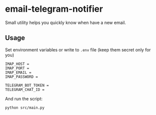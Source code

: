 # email-telegram-notifier

Small utility helps you quickly know when have a new email.

## Usage

Set environment variables or write to `.env` file (keep them secret only for you)

```text
IMAP_HOST =
IMAP_PORT =
IMAP_EMAIL =
IMAP_PASSWORD =

TELEGRAM_BOT_TOKEN =
TELEGRAM_CHAT_ID =
```

And run the script:

```sh
python src/main.py
```
